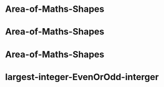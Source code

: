 # Area-of-Maths-Shapes
# Area-of-Maths-Shapes
# Area-of-Maths-Shapes
# largest-integer-EvenOrOdd-interger
